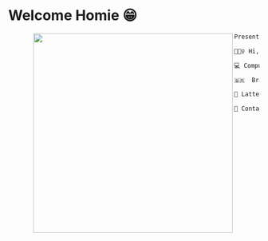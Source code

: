 # Welcome Homie 😁

<img align="left" width="400" style="margin-left: 50px" src="https://media.tenor.com/Ui4Qn0HT61kAAAAC/chigiri-blue-lock.gif"/>

```diff
Presention:

🙋🏾‍♀️ Hi, I’m Ana Caroline

💻 Computer Science student in University of Brasília

🇧🇷  Brazil

📜 Lattes: http://lattes.cnpq.br/0301582985663662

📧 Contact: anacarolinebraz26@gmail.com

```
